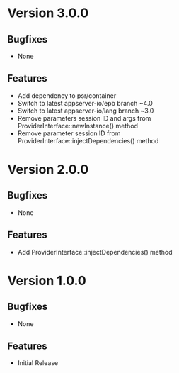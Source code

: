 # Version 3.0.0

## Bugfixes

* None

## Features

* Add dependency to psr/container
* Switch to latest appserver-io/epb branch ~4.0
* Switch to latest appserver-io/lang branch ~3.0
* Remove parameters session ID and args from ProviderInterface::newInstance() method
* Remove parameter session ID from ProviderInterface::injectDependencies() method

# Version 2.0.0

## Bugfixes

* None

## Features

* Add ProviderInterface::injectDependencies() method

# Version 1.0.0

## Bugfixes

* None

## Features

* Initial Release
